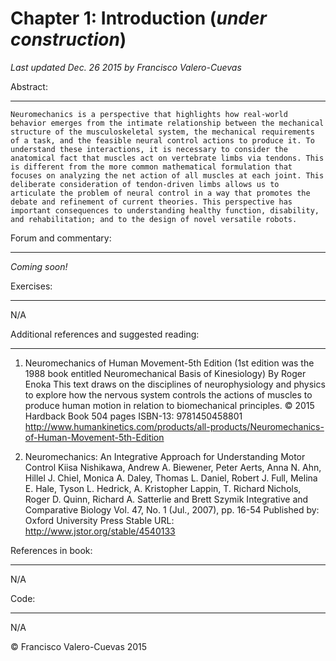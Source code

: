 # Chapter 1: Introduction  (*under construction*)
*Last updated Dec. 26 2015 by Francisco Valero-Cuevas*

Abstract:
_________

~~~
Neuromechanics is a perspective that highlights how real-world behavior emerges from the intimate relationship between the mechanical structure of the musculoskeletal system, the mechanical requirements of a task, and the feasible neural control actions to produce it. To understand these interactions, it is necessary to consider the anatomical fact that muscles act on vertebrate limbs via tendons. This is different from the more common mathematical formulation that focuses on analyzing the net action of all muscles at each joint. This deliberate consideration of tendon-driven limbs allows us to articulate the problem of neural control in a way that promotes the debate and refinement of current theories. This perspective has important consequences to understanding healthy function, disability, and rehabilitation; and to the design of novel versatile robots.

~~~

Forum and commentary:
_____________________
*Coming soon!*


Exercises:
__________
N/A

Additional references and suggested reading:
____________________________________________
1. Neuromechanics of Human Movement-5th Edition (1st edition was the 1988 book entitled Neuromechanical Basis of Kinesiology)
By Roger Enoka 
This text draws on the disciplines of neurophysiology and physics to explore how the nervous system controls the actions of muscles to produce human motion in relation to biomechanical principles.
© 2015
Hardback
Book   504 pages
ISBN-13: 9781450458801
http://www.humankinetics.com/products/all-products/Neuromechanics-of-Human-Movement-5th-Edition

2. Neuromechanics: An Integrative Approach for Understanding Motor Control
Kiisa Nishikawa, Andrew A. Biewener, Peter Aerts, Anna N. Ahn, Hillel J. Chiel, Monica A. Daley, Thomas L. Daniel, Robert J. Full, Melina E. Hale, Tyson L. Hedrick, A. Kristopher Lappin, T. Richard Nichols, Roger D. Quinn, Richard A. Satterlie and Brett Szymik
Integrative and Comparative Biology
Vol. 47, No. 1 (Jul., 2007), pp. 16-54
Published by: Oxford University Press
Stable URL: http://www.jstor.org/stable/4540133

References in book:
___________________
N/A

Code:
_____

N/A


© Francisco Valero-Cuevas 2015

